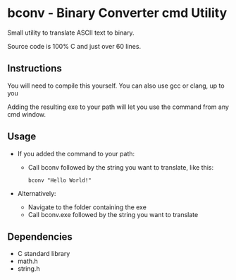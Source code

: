 # bconv - Binary Converter cmd Utility
Small utility to translate ASCII text to binary.

Source code is 100% C and just over 60 lines.

## Instructions
You will need to compile this yourself.
You can also use gcc or clang, up to you

Adding the resulting exe to your path will let you use the command from any cmd window.

## Usage
 - If you added the command to your path:
	- Call bconv followed by the string you want to translate, like this:

		``` 
		bconv "Hello World!" 
		``` 

 - Alternatively:
	- Navigate to the folder containing the exe
	- Call bconv.exe followed by the string you want to translate


## Dependencies
 - C standard library
 - math.h
 - string.h